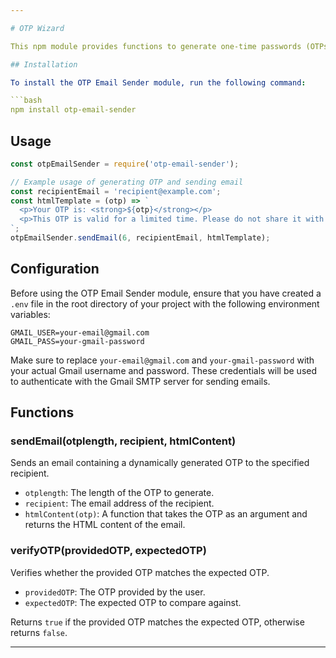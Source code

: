 ```yaml
---

# OTP Wizard

This npm module provides functions to generate one-time passwords (OTPs) and send them via email using Nodemailer.

## Installation

To install the OTP Email Sender module, run the following command:

```bash
npm install otp-email-sender
```

## Usage

```javascript
const otpEmailSender = require('otp-email-sender');

// Example usage of generating OTP and sending email
const recipientEmail = 'recipient@example.com';
const htmlTemplate = (otp) => `
  <p>Your OTP is: <strong>${otp}</strong></p>
  <p>This OTP is valid for a limited time. Please do not share it with anyone.</p>
`;
otpEmailSender.sendEmail(6, recipientEmail, htmlTemplate);
```

## Configuration

Before using the OTP Email Sender module, ensure that you have created a `.env` file in the root directory of your project with the following environment variables:

```
GMAIL_USER=your-email@gmail.com
GMAIL_PASS=your-gmail-password
```

Make sure to replace `your-email@gmail.com` and `your-gmail-password` with your actual Gmail username and password. These credentials will be used to authenticate with the Gmail SMTP server for sending emails.

## Functions

### sendEmail(otplength, recipient, htmlContent)

Sends an email containing a dynamically generated OTP to the specified recipient.

- `otplength`: The length of the OTP to generate.
- `recipient`: The email address of the recipient.
- `htmlContent(otp)`: A function that takes the OTP as an argument and returns the HTML content of the email.

### verifyOTP(providedOTP, expectedOTP)

Verifies whether the provided OTP matches the expected OTP.

- `providedOTP`: The OTP provided by the user.
- `expectedOTP`: The expected OTP to compare against.

Returns `true` if the provided OTP matches the expected OTP, otherwise returns `false`.

---
```

